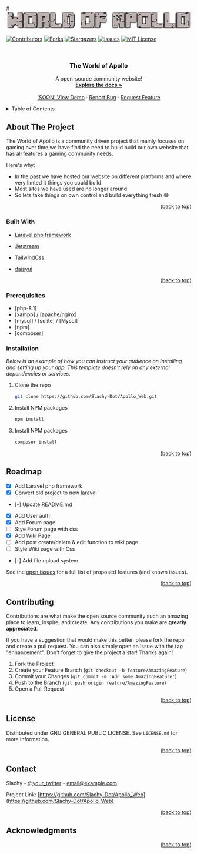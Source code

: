 #[![Product Name Screen Shot][product-screenshot]](https://worldofapollo.com)

<div id="top"></div>

[![Contributors][contributors-shield]][contributors-url]
[![Forks][forks-shield]][forks-url]
[![Stargazers][stars-shield]][stars-url]
[![Issues][issues-shield]][issues-url]
[![MIT License][license-shield]][license-url]


<!-- PROJECT LOGO -->
<br />
<div align="center">
  <a href="https://worldofapollo.com/">
  </a>

  <h3 align="center">The World of Apollo </h3>

  <p align="center">
    A open-source community website!
    <br />
    <a href="https://github.com/Slachy-Dot/Apollo_Web"><strong>Explore the docs »</strong></a>
    <br />
    <br />
    <a href="https://worldofapollo.com/">'SOON' View Demo</a>
    ·
    <a href="https://github.com/Slachy-Dot/Apollo_Web/issues">Report Bug</a>
    ·
    <a href="https://github.com/Slachy-Dot/Apollo_Web/issues">Request Feature</a>
  </p>
</div>



<!-- TABLE OF CONTENTS -->
<details>
  <summary>Table of Contents</summary>
  <ol>
    <li>
      <a href="#about-the-project">About The Project</a>
      <ul>
        <li><a href="#built-with">Built With</a></li>
      </ul>
    </li>
    <li>
      <a href="#getting-started">Getting Started</a>
      <ul>
        <li><a href="#prerequisites">Prerequisites</a></li>
        <li><a href="#installation">Installation</a></li>
      </ul>
    </li>
    <li><a href="#usage">Usage</a></li>
    <li><a href="#roadmap">Roadmap</a></li>
    <li><a href="#contributing">Contributing</a></li>
    <li><a href="#license">License</a></li>
    <li><a href="#contact">Contact</a></li>
    <li><a href="#acknowledgments">Acknowledgments</a></li>
  </ol>
</details>



<!-- ABOUT THE PROJECT -->
## About The Project

The World of Apollo is a community driven project that mainly focuses on gaming over time we have find the need to build
build our own website that has all features a gaming community needs.

Here's why:
* In the past we have hosted our website on different platforms and where very limted it things you could build
* Most sites we have used are no longer around 
* So lets take things on own control and build everything fresh :smile:

<p align="right">(<a href="#top">back to top</a>)</p>

### Built With

* [Laravel php framework](https://laravel.com/)
- [Jetstream](https://jetstream.laravel.com/3.x/introduction.html)
* [TailwindCss](https://tailwindcss.com/)
- [daisyui](https://daisyui.com/)


        

<p align="right">(<a href="#top">back to top</a>)</p>

### Prerequisites

* [php-8.1]
* [xampp] / [apache/nginx]
* [mysql] / [sqlite] / [Mysql]
* [npm]
* [composer]


### Installation

_Below is an example of how you can instruct your audience on installing and setting up your app. This template doesn't rely on any external dependencies or services._

1. Clone the repo
   ```sh
   git clone https://github.com/Slachy-Dot/Apollo_Web.git
   ```
2. Install NPM packages
   ```sh
   npm install
   ```
3. Install NPM packages
   ```sh
   composer install
   ```

<p align="right">(<a href="#top">back to top</a>)</p>

## Roadmap

- [x] Add Laravel php framework
- [x] Convert old project to new laravel 
- [-] Update README.md
- [X] Add User auth
- [X] Add Forum page
- [ ] Stye Forum page with css
- [X] Add Wiki Page
- [ ] Add post create/delete & edit function to wiki page
- [ ] Style Wiki page with Css
- [-] Add file upload system

See the [open issues](https://github.com/Slachy-Dot/The_World_of_Apollo/issues) for a full list of proposed features (and known issues).

<p align="right">(<a href="#top">back to top</a>)</p>



<!-- CONTRIBUTING -->
## Contributing

Contributions are what make the open source community such an amazing place to learn, inspire, and create. Any contributions you make are **greatly appreciated**.

If you have a suggestion that would make this better, please fork the repo and create a pull request. You can also simply open an issue with the tag "enhancement".
Don't forget to give the project a star! Thanks again!

1. Fork the Project
2. Create your Feature Branch (`git checkout -b feature/AmazingFeature`)
3. Commit your Changes (`git commit -m 'Add some AmazingFeature'`)
4. Push to the Branch (`git push origin feature/AmazingFeature`)
5. Open a Pull Request

<p align="right">(<a href="#top">back to top</a>)</p>



<!-- LICENSE -->
## License

Distributed under GNU GENERAL PUBLIC LICENSE. See `LICENSE.md` for more information.

<p align="right">(<a href="#top">back to top</a>)</p>



<!-- CONTACT -->
## Contact

Slachy - [@your_twitter](https://twitter.com/your_username) - email@example.com

Project Link: [https://github.com/Slachy-Dot/Apollo_Web](https://github.com/Slachy-Dot/Apollo_Web)

<p align="right">(<a href="#top">back to top</a>)</p>

<!-- ACKNOWLEDGMENTS -->
## Acknowledgments



<p align="right">(<a href="#top">back to top</a>)</p>

<!-- MARKDOWN LINKS & IMAGES -->
<!-- https://www.markdownguide.org/basic-syntax/#reference-style-links -->
[contributors-shield]: https://img.shields.io/github/contributors/Slachy-Dot/Apollo_Web.svg?style=for-the-badge
[contributors-url]: https://github.com/Slachy-Dot/Apollo_Web/graphs/contributors

[forks-shield]: https://img.shields.io/github/forks/Slachy-Dot/Apollo_Web.svg?style=for-the-badge
[forks-url]: https://github.com/Slachy-Dot/Apollo_Web/network/members

[stars-shield]: https://img.shields.io/github/stars/Slachy-Dot/Apollo_Web.svg?style=for-the-badge
[stars-url]: https://github.com/Slachy-Dot/Apollo_Web/stargazers

[issues-shield]: https://img.shields.io/github/issues/Slachy-Dot/Apollo_Web.svg?style=for-the-badge
[issues-url]: https://github.com/Slachy-Dot/Apollo_Web/issues

[license-shield]: https://img.shields.io/github/license/Slachy-Dot/Apollo_Web.svg?style=for-the-badge
[license-url]: https://github.com/Slachy-Dot/Apollo_Web/LICENSE.md
[product-screenshot]: Logo.png
